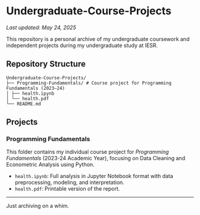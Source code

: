 # Undergraduate-Course-Projects
_Last updated: May 24, 2025_

This repository is a personal archive of my undergraduate coursework and independent projects during my undergraduate study at IESR.

## Repository Structure

```
Undergraduate-Course-Projects/
├── Programming-Fundamentals/ # Course project for Programming Fundamentals (2023–24)
│ ├── health.ipynb
│ └── health.pdf
└── README.md
```

## Projects
### Programming Fundamentals

This folder contains my individual course project for *Programming Fundamentals* (2023-24 Academic Year), focusing on Data Cleaning and Econometric Analysis using Python.  
- `health.ipynb`: Full analysis in Jupyter Notebook format with data preprocessing, modeling, and interpretation.
- `health.pdf`: Printable version of the report.

---

Just archiving on a whim.
